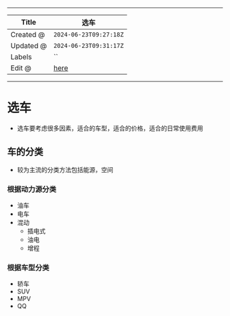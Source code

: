 -----

| Title     | 选车                                               |
| --------- | ------------------------------------------------ |
| Created @ | `2024-06-23T09:27:18Z`                           |
| Updated @ | `2024-06-23T09:31:17Z`                           |
| Labels    | \`\`                                             |
| Edit @    | [here](https://github.com/junxnone/che/issues/1) |

-----

# 选车

  - 选车要考虑很多因素，适合的车型，适合的价格，适合的日常使用费用

## 车的分类

  - 较为主流的分类方法包括能源，空间

### 根据动力源分类

  - 油车
  - 电车
  - 混动
      - 插电式
      - 油电
      - 增程

### 根据车型分类

  - 轿车
  - SUV
  - MPV
  - QQ
